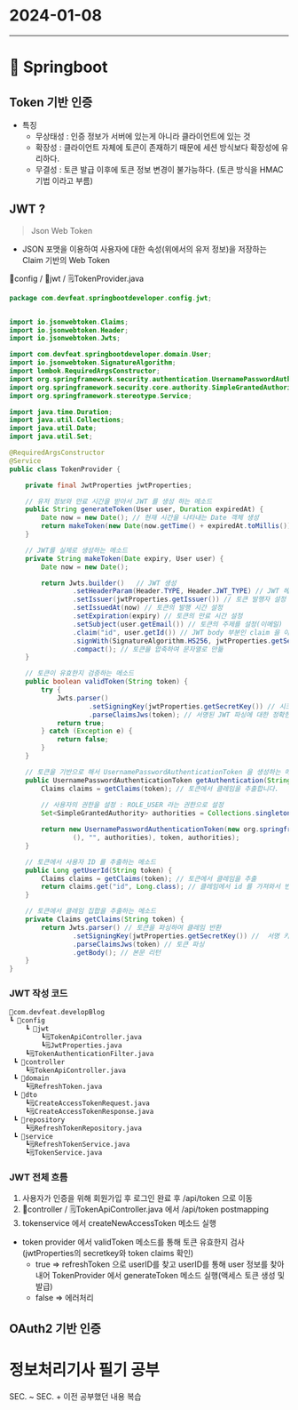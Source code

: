 # 2024-01-08
----------------

# 🍃 Springboot
## Token 기반 인증
 - 특징
    - 무상태성 : 인증 정보가 서버에 있는게 아니라 클라이언트에 있는 것
    - 확장성 : 클라이언트 자체에 토큰이 존재하기 때문에 세션 방식보다 확장성에 유리하다.
    - 무결성 : 토큰 발급 이후에 토큰 정보 변경이 불가능하다. (토큰 방식을 HMAC 기법 이라고 부름)
## JWT ?
> Json Web Token 
- JSON 포맷을 이용하여 사용자에 대한 속성(위에서의 유저 정보)을 저장하는 Claim 기반의 Web Token

📂config / 📂jwt /
🗒️TokenProvider.java
```java
package com.devfeat.springbootdeveloper.config.jwt;


import io.jsonwebtoken.Claims;
import io.jsonwebtoken.Header;
import io.jsonwebtoken.Jwts;

import com.devfeat.springbootdeveloper.domain.User;
import io.jsonwebtoken.SignatureAlgorithm;
import lombok.RequiredArgsConstructor;
import org.springframework.security.authentication.UsernamePasswordAuthenticationToken;
import org.springframework.security.core.authority.SimpleGrantedAuthority;
import org.springframework.stereotype.Service;

import java.time.Duration;
import java.util.Collections;
import java.util.Date;
import java.util.Set;

@RequiredArgsConstructor
@Service
public class TokenProvider {

    private final JwtProperties jwtProperties;

    // 유저 정보와 만료 시간을 받아서 JWT 를 생성 하는 메소드
    public String generateToken(User user, Duration expiredAt) { 
        Date now = new Date(); // 현재 시간을 나타내는 Date 객체 생성
        return makeToken(new Date(now.getTime() + expiredAt.toMillis()),user); // 현재 시간 + 만료시간을 더한 새로운 Date 객체 생성
    }

    // JWT를 실제로 생성하는 메소드
    private String makeToken(Date expiry, User user) {  
        Date now = new Date();

        return Jwts.builder()   // JWT 생성 
                .setHeaderParam(Header.TYPE, Header.JWT_TYPE) // JWT 헤더 파라미터 설정(토큰타입:JWT 인 것을 명시)
                .setIssuer(jwtProperties.getIssuer()) // 토큰 발행자 설정
                .setIssuedAt(now) // 토큰의 발행 시간 설정
                .setExpiration(expiry) // 토큰의 만료 시간 설정
                .setSubject(user.getEmail()) // 토큰의 주제를 설정(이메일)
                .claim("id", user.getId()) // JWT body 부분인 claim 을 아이디로 설정
                .signWith(SignatureAlgorithm.HS256, jwtProperties.getSecretKey()) // HS256 알고리즘과 비밀 키를 사용하여 토큰에 인증(서명)
                .compact(); // 토큰을 압축하여 문자열로 만듦
    }

    // 토큰이 유효한지 검증하는 메소드
    public boolean validToken(String token) {
        try {
            Jwts.parser()
                    .setSigningKey(jwtProperties.getSecretKey()) // 시크릿 키 확인
                    .parseClaimsJws(token); // 서명된 JWT 파싱에 대한 정확한 보안 모델을 확인
            return true;
        } catch (Exception e) {
            return false;
        }
    }

    // 토큰을 기반으로 해서 UsernamePasswordAuthenticationToken 을 생성하는 메소드
    public UsernamePasswordAuthenticationToken getAuthentication(String token) {
        Claims claims = getClaims(token); // 토큰에서 클레임을 추출합니다.
        
        // 사용자의 권한을 설정 : ROLE_USER 라는 권한으로 설정
        Set<SimpleGrantedAuthority> authorities = Collections.singleton(new SimpleGrantedAuthority("ROLE_USER")); 

        return new UsernamePasswordAuthenticationToken(new org.springframework.security.core.userdetails.User(claims.getSubject
                (), "", authorities), token, authorities);
    }

    // 토큰에서 사용자 ID 를 추출하는 메소드
    public Long getUserId(String token) {
        Claims claims = getClaims(token); // 토큰에서 클레임을 추출
        return claims.get("id", Long.class); // 클레임에서 id 를 가져와서 반환
    }

    // 토큰에서 클레임 집합을 추출하는 메소드
    private Claims getClaims(String token) {
        return Jwts.parser() // 토큰을 파싱하여 클레임 반환
                .setSigningKey(jwtProperties.getSecretKey()) //  서명 키 설정
                .parseClaimsJws(token) // 토큰 파싱
                .getBody(); // 본문 리턴
    }
}
```
### JWT 작성 코드
```bash
📂com.devfeat.developBlog   
┗ 📂config
    ┗ 📂jwt   
        ┗🗒️TokenApiController.java
        ┗🗒️JwtProperties.java
    ┗🗒️TokenAuthenticationFilter.java
 ┗ 📂controller
    ┗🗒️TokenApiController.java
 ┗ 📂domain
    ┗🗒️RefreshToken.java
 ┗ 📂dto
    ┗🗒️CreateAccessTokenRequest.java
    ┗🗒️CreateAccessTokenResponse.java
 ┗ 📂repository
    ┗🗒️RefreshTokenRepository.java
 ┗ 📂service
    ┗🗒️RefreshTokenService.java
    ┗🗒️TokenService.java
```



### JWT 전체 흐름
1. 사용자가 인증을 위해 회원가입 후 로그인 완료 후 /api/token 으로 이동 
2. 📂controller / 🗒️TokenApiController.java 에서 /api/token postmapping
3. tokenservice 에서 createNewAccessToken 메소드 실행
 - token provider 에서 validToken 메소드를 통해 토큰 유효한지 검사(jwtProperties의 secretkey와 token claims 확인)
    - true => refreshToken 으로 userID를 찾고 userID를 통해 user 정보를 찾아내어 TokenProvider 에서 generateToken 메소드 실행(액세스 토큰 생성 및 발급)
    - false => 에러처리


## OAuth2 기반 인증







# 정보처리기사 필기 공부
SEC. ~ SEC. + 이전 공부했던 내용 복습